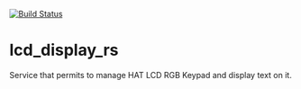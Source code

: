 [![Build Status](https://travis-ci.org/prisme60/lcd_display_rs.svg?branch=master)](https://travis-ci.org/prisme60/lcd_display_rs)

# lcd_display_rs
Service that permits to manage HAT LCD RGB Keypad and display text on it.
